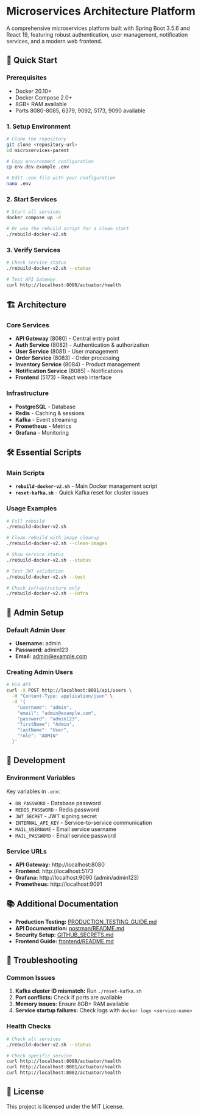 # Microservices Architecture Platform

A comprehensive microservices platform built with Spring Boot 3.5.6 and React 19, featuring robust authentication, user management, notification services, and a modern web frontend.

## 🚀 Quick Start

### Prerequisites
- Docker 20.10+
- Docker Compose 2.0+
- 8GB+ RAM available
- Ports 8080-8085, 6379, 9092, 5173, 9090 available

### 1. Setup Environment
```bash
# Clone the repository
git clone <repository-url>
cd microservices-parent

# Copy environment configuration
cp env.dev.example .env

# Edit .env file with your configuration
nano .env
```

### 2. Start Services
```bash
# Start all services
docker compose up -d

# Or use the rebuild script for a clean start
./rebuild-docker-v2.sh
```

### 3. Verify Services
```bash
# Check service status
./rebuild-docker-v2.sh --status

# Test API Gateway
curl http://localhost:8080/actuator/health
```

## 🏗️ Architecture

### Core Services
- **API Gateway** (8080) - Central entry point
- **Auth Service** (8082) - Authentication & authorization
- **User Service** (8081) - User management
- **Order Service** (8083) - Order processing
- **Inventory Service** (8084) - Product management
- **Notification Service** (8085) - Notifications
- **Frontend** (5173) - React web interface

### Infrastructure
- **PostgreSQL** - Database
- **Redis** - Caching & sessions
- **Kafka** - Event streaming
- **Prometheus** - Metrics
- **Grafana** - Monitoring

## 🛠️ Essential Scripts

### Main Scripts
- **`rebuild-docker-v2.sh`** - Main Docker management script
- **`reset-kafka.sh`** - Quick Kafka reset for cluster issues

### Usage Examples
```bash
# Full rebuild
./rebuild-docker-v2.sh

# Clean rebuild with image cleanup
./rebuild-docker-v2.sh --clean-images

# Show service status
./rebuild-docker-v2.sh --status

# Test JWT validation
./rebuild-docker-v2.sh --test

# Check infrastructure only
./rebuild-docker-v2.sh --infra
```

## 👤 Admin Setup

### Default Admin User
- **Username:** admin
- **Password:** admin123
- **Email:** admin@example.com

### Creating Admin Users
```bash
# Via API
curl -X POST http://localhost:8081/api/users \
  -H "Content-Type: application/json" \
  -d '{
    "username": "admin",
    "email": "admin@example.com",
    "password": "admin123",
    "firstName": "Admin",
    "lastName": "User",
    "role": "ADMIN"
  }'
```

## 🔧 Development

### Environment Variables
Key variables in `.env`:
- `DB_PASSWORD` - Database password
- `REDIS_PASSWORD` - Redis password
- `JWT_SECRET` - JWT signing secret
- `INTERNAL_API_KEY` - Service-to-service communication
- `MAIL_USERNAME` - Email service username
- `MAIL_PASSWORD` - Email service password

### Service URLs
- **API Gateway:** http://localhost:8080
- **Frontend:** http://localhost:5173
- **Grafana:** http://localhost:9090 (admin/admin123)
- **Prometheus:** http://localhost:9091

## 📚 Additional Documentation

- **Production Testing:** [PRODUCTION_TESTING_GUIDE.md](./PRODUCTION_TESTING_GUIDE.md)
- **API Documentation:** [postman/README.md](./postman/README.md)
- **Security Setup:** [GITHUB_SECRETS.md](./GITHUB_SECRETS.md)
- **Frontend Guide:** [frontend/README.md](./frontend/README.md)

## 🐛 Troubleshooting

### Common Issues
1. **Kafka cluster ID mismatch:** Run `./reset-kafka.sh`
2. **Port conflicts:** Check if ports are available
3. **Memory issues:** Ensure 8GB+ RAM available
4. **Service startup failures:** Check logs with `docker logs <service-name>`

### Health Checks
```bash
# Check all services
./rebuild-docker-v2.sh --status

# Check specific service
curl http://localhost:8080/actuator/health
curl http://localhost:8081/actuator/health
curl http://localhost:8082/actuator/health
```

## 📄 License

This project is licensed under the MIT License.